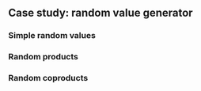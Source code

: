 ## Case study: random value generator


### Simple random values


### Random products


### Random coproducts

